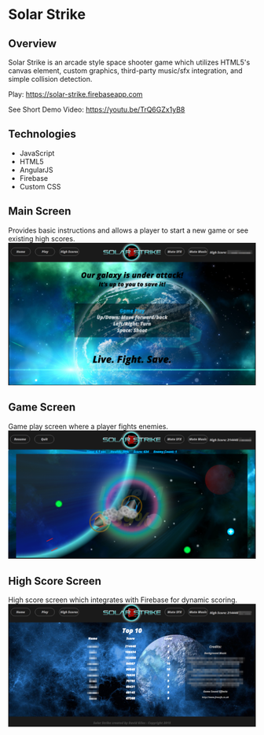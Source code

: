 # Solar Strike

## Overview
Solar Strike is an arcade style space shooter game which utilizes HTML5's canvas element, custom graphics, third-party music/sfx integration, and simple collision detection.

Play: https://solar-strike.firebaseapp.com

See Short Demo Video: https://youtu.be/TrQ6GZx1yB8

## Technologies
* JavaScript
* HTML5
* AngularJS
* Firebase
* Custom CSS

## Main Screen
Provides basic instructions and allows a player to start a new game or see existing high scores.
![Solar Strike Main Screen](https://raw.githubusercontent.com/jairuzu/solarStrike/master/markdown/images/mainScreen.png "Solar Strike Main Screen")

## Game Screen
Game play screen where a player fights enemies.
![Solar Strike Game Screen](https://raw.githubusercontent.com/jairuzu/solarStrike/master/markdown/images/gameScreen.png "Solar Strike Game Screen")

## High Score Screen
High score screen which integrates with Firebase for dynamic scoring.
![Solar Strike High Score Screen](https://raw.githubusercontent.com/jairuzu/solarStrike/master/markdown/images/highScoreScreen.png "Solar Strike High Score Screen")
